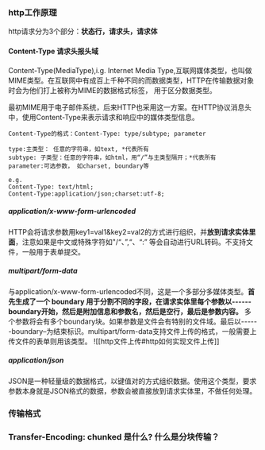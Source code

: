 ### http工作原理
http请求分为3个部分：**状态行，请求头，请求体**

#### Content-Type 请求头报头域
Content-Type(MediaType),i.g. Internet Media Type,互联网媒体类型，也叫做MIME类型。在互联网中有成百上千种不同的而数据类型，HTTP在传输数据对象时会为他们打上被称为MIME的数据格式标签， 用于区分数据类型。

最初MIME用于电子邮件系统，后来HTTP也采用这一方案。在HTTP协议消息头中，使用Content-Type来表示请求和响应中的媒体类型信息。

```
Content-Type的格式：Content-Type: type/subtype; parameter

type:主类型： 任意的字符串，如text, *代表所有
subtype: 子类型：任意的字符串，如html，用“/”与主类型隔开；*代表所有
parameter:可选参数， 如charset, boundary等

e.g.
Content-Type: text/html;
Content-Type:application/json;charset:utf-8;
```

##### application/x-www-form-urlencoded
HTTP会将请求参数用key1=val1&key2=val2的方式进行组织，并**放到请求实体里面**，注意如果是中文或特殊字符如"/“、”,“、“:” 等会自动进行URL转码。不支持文件，一般用于表单提交。

##### multipart/form-data
与application/x-www-form-urlencoded不同，这是一个多部分多媒体类型。**首先生成了一个 boundary 用于分割不同的字段，在请求实体里每个参数以------boundary开始，然后是附加信息和参数名，然后是空行，最后是参数内容。** 多个参数将会有多个boundary块。如果参数是文件会有特别的文件域。最后以------boundary–为结束标识。multipart/form-data支持文件上传的格式，一般需要上传文件的表单则用该类型。
![[http文件上传#http如何实现文件上传]]

##### application/json
JSON是一种轻量级的数据格式，以键值对的方式组织数据。使用这个类型，要求参数本身就是JSON格式的数据，参数会被直接放到请求实体里，不做任何处理。

### 传输格式


###  Transfer-Encoding: chunked 是什么? 什么是分块传输？